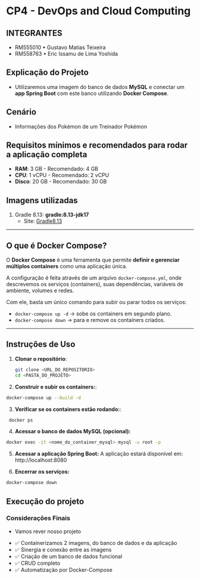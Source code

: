 # CP4 - DevOps and Cloud Computing

## INTEGRANTES
- RM555010 • Gustavo Matias Teixeira
- RM558763 • Eric Issamu de Lima Yoshida

## Explicação do Projeto
- Utilizaremos uma imagem do banco de dados **MySQL** e conectar um **app Spring Boot** com este banco utilizando **Docker Compose**.

## Cenário
- Informações dos Pokémon de um Treinador Pokémon

## Requisitos mínimos e recomendados para rodar a aplicação completa
- **RAM**: 3 GB - Recomendado: 4 GB  
- **CPU**: 1 vCPU - Recomendado: 2 vCPU  
- **Disco**: 20 GB - Recomendado: 30 GB  

## Imagens utilizadas
1. Gradle 8.13: **gradle:8.13-jdk17**  
   - Site: [Gradle8.13](https://hub.docker.com/layers/library/gradle/8.13-jdk17/images/sha256-9f31f23bd02d8273cad77b8c9f3809085fecf42e5182735e4ee5abedabdb340c)  

---

## O que é Docker Compose?
O **Docker Compose** é uma ferramenta que permite **definir e gerenciar múltiplos containers** como uma aplicação única.  

A configuração é feita através de um arquivo `docker-compose.yml`, onde descrevemos os serviços (containers), suas dependências, variáveis de ambiente, volumes e redes.  

Com ele, basta um único comando para subir ou parar todos os serviços:  

- `docker-compose up -d` → sobe os containers em segundo plano.  
- `docker-compose down` → para e remove os containers criados.  

---

## Instruções de Uso

1. **Clonar o repositório**:
   ```bash
   git clone <URL_DO_REPOSITORIO>
   cd <PASTA_DO_PROJETO>
   ```

2. **Construir e subir os containers:**:
  ```bash
  docker-compose up --build -d
   ```
3. **Verificar se os containers estão rodando:**:
 ```bash
  docker ps
 ```

4. **Acessar o banco de dados MySQL (opcional):**
```bash
docker exec -it <nome_do_container_mysql> mysql -u root -p
 ```

5. **Acessar a aplicação Spring Boot:**
A aplicação estará disponível em: http://localhost:8080

6. **Encerrar os serviços:**
 ```bash
docker-compose down
 ```

## Execução do projeto

### Considerações Finais

- Vamos rever nosso projeto
* ✅ Containerizamos 2 imagens, do banco de dados e da aplicação
* ✅ Sinergia e conexão entre as imagens
* ✅ Criação de um banco de dados funcional
* ✅ CRUD completo
* ✅ Automatização por Docker-Compose
